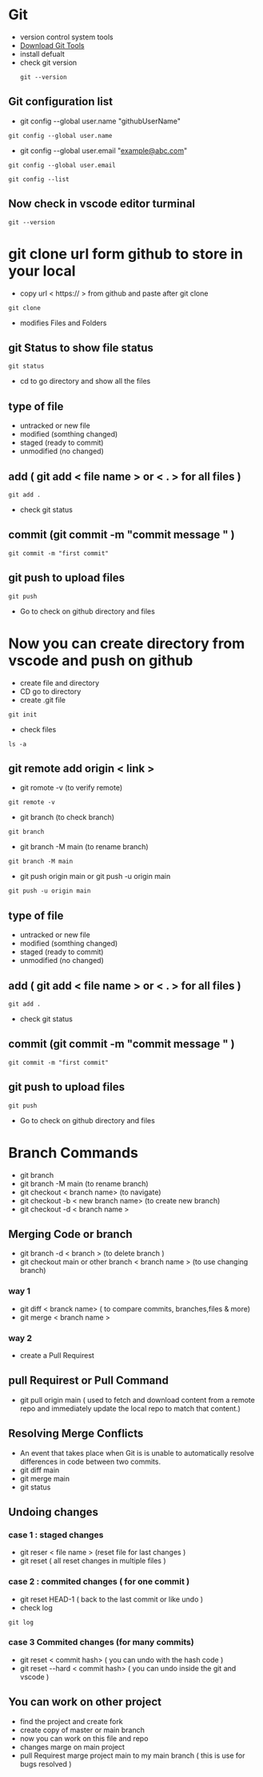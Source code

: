 # Git
- version control system tools
- [Download Git Tools](https://git-scm.com/)
- install defualt
- check git version
  ```
  git --version
  ```
## Git configuration list 
- git config --global user.name "githubUserName"
```
git config --global user.name 
```

- git config --global user.email "example@abc.com"
```
git config --global user.email 
```

```
git config --list
```
## Now check in vscode editor turminal 
```
git --version
```

# git clone url form github to store in your local
- copy url < https:// > from github and paste after git clone 
```
git clone
```
- modifies Files and Folders

## git Status to show file status 
```
git status
```
- cd to go directory and show all the files 

## type of file 
- untracked or new file 
- modified (somthing changed)
- staged (ready to commit)
- unmodified (no changed)
## add  ( git add < file name > or < . > for all files ) 
```
git add .
```
- check git status 

## commit (git commit -m "commit message " )
```
git commit -m "first commit"
```
## git push to upload files 
```
git push
```

- Go to check on github directory and files
  
# Now you can create directory from vscode and push on github 
- create file and directory 
- CD  go to directory 
- create .git file
``` 
git init 
```
- check files 
```
ls -a
```
## git remote add origin < link >
- git romote -v (to verify remote)
```
git remote -v
```
- git branch (to check branch)
```
git branch
```
- git branch -M main (to rename branch)
```
git branch -M main
```
- git push origin main or git push -u origin main
```
git push -u origin main
```

## type of file 
- untracked or new file 
- modified (somthing changed)
- staged (ready to commit)
- unmodified (no changed)
## add  ( git add < file name > or < . > for all files ) 
```
git add .
```
- check git status 

## commit (git commit -m "commit message " )
```
git commit -m "first commit"
```
## git push to upload files 
```
git push
```

- Go to check on github directory and files
  
# Branch Commands 
- git branch
- git branch -M main (to rename branch)
- git checkout < branch name> (to navigate)
- git checkout -b < new branch name> (to create new branch)
- git checkout -d < branch name >
## Merging Code or branch 
- git branch -d < branch > (to delete branch )
- git checkout main or other branch < branch name > (to use changing branch)
### way 1
- git diff < branck name> ( to compare commits, branches,files & more)
- git merge < branch name >
### way 2 
- create a Pull Requirest 
## pull Requirest  or Pull Command 
- git pull origin main ( used to fetch and download content from a remote repo and immediately update the local repo to match that content.)
## Resolving Merge Conflicts
- An event that takes place when Git is is unable to automatically resolve differences in code between two commits.
- git diff main 
- git merge main 
- git status 
## Undoing changes 
### case 1 : staged changes 
- git reser < file name >     (reset file for last changes  )
- git reset              ( all reset changes in multiple files )
### case 2 : commited changes ( for one commit )
- git reset HEAD-1 ( back to the last commit or like undo )
- check log 
```
git log
```

### case 3 Commited changes (for many commits)
- git reset < commit hash> ( you can undo with the hash code )
- git reset --hard < commit hash> ( you can undo inside the git and vscode )
## You can work on other project 
- find the project and create fork 
- create copy of master or main branch
- now you can work on this file and repo 
- changes marge on main project 
- pull Requirest marge project main to my main branch ( this is use for bugs resolved )